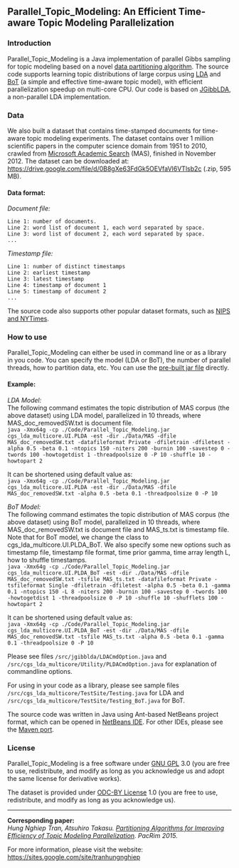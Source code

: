 ## Parallel_Topic_Modeling: An Efficient Time-aware Topic Modeling Parallelization
### Introduction
Parallel_Topic_Modeling is a Java implementation of parallel Gibbs sampling for topic modeling based on a novel <a href="https://arxiv.org/pdf/1510.04317.pdf">data partitioning algorithm</a>. The source code supports learning topic distributions of large corpus using <a href="http://www.jmlr.org/papers/v3/blei03a.html">LDA</a> and <a href="http://link.springer.com/chapter/10.1007/978-3-642-00672-2_51">BoT</a> (a simple and effective time-aware topic model), with efficient parallelization speedup on multi-core CPU. Our code is based on <a href="http://jgibblda.sourceforge.net/">JGibbLDA</a>, a non-parallel LDA implementation.

### Data
We also built a dataset that contains time-stamped documents for time-aware topic modeling experiments. The dataset contains over 1 million scientific papers in the computer science domain from 1951 to 2010, crawled from <a href="http://academic.research.microsoft.com">Microsoft Academic Search</a> (MAS), finished in November 2012. The dataset can be downloaded at: https://drive.google.com/file/d/0B8gXe63FdGk5OEVfaVl6VTlsb2c (.zip, 595 MB).

#### Data format:
_Document file:_
```
Line 1: number of documents.
Line 2: word list of document 1, each word separated by space.
Line 3: word list of document 2, each word separated by space.
...
```

_Timestamp file:_
```
Line 1: number of distinct timestamps
Line 2: earliest timestamp
Line 3: latest timestamp
Line 4: timestamp of document 1
Line 5: timestamp of document 2
...
```

The source code also supports other popular dataset formats, such as <a href="http://archive.ics.uci.edu/ml/datasets/Bag+of+Words">NIPS and NYTimes</a>.

### How to use
Parallel_Topic_Modeling can either be used in command line or as a library in you code. You can specify the model (LDA or BoT), the number of parallel threads, how to partition data, etc. You can use the <a href="https://github.com/tranhungnghiep/Parallel_Topic_Modeling/releases">pre-built jar file</a> directly.

#### Example:
_LDA Model:_
</br>The following command estimates the topic distribution of MAS corpus (the above dataset) using LDA model, parallelized in 10 threads, where MAS_doc_removedSW.txt is document file.
</br>`java -Xmx64g -cp ./Code/Parallel_Topic_Modeling.jar cgs_lda_multicore.UI.PLDA -est -dir ./Data/MAS -dfile MAS_doc_removedSW.txt -datafileformat Private -dfiletrain -dfiletest -alpha 0.5 -beta 0.1 -ntopics 150 -niters 200 -burnin 100 -savestep 0 -twords 100 -howtogetdist 1 -threadpoolsize 0 -P 10 -shuffle 10 -howtopart 2`

It can be shortened using default value as:
</br>`java -Xmx64g -cp ./Code/Parallel_Topic_Modeling.jar cgs_lda_multicore.UI.PLDA -est -dir ./Data/MAS -dfile MAS_doc_removedSW.txt -alpha 0.5 -beta 0.1 -threadpoolsize 0 -P 10`

_BoT Model:_
</br>The following command estimates the topic distribution of MAS corpus (the above dataset) using BoT model, parallelized in 10 threads, where MAS_doc_removedSW.txt is document file and MAS_ts.txt is timestamp file. Note that for BoT model, we change the class to cgs_lda_multicore.UI.PLDA_BoT. We also specify some new options such as timestamp file, timestamp file format, time prior gamma, time array length L, how to shuffle timestamps.
</br>`java -Xmx64g -cp ./Code/Parallel_Topic_Modeling.jar cgs_lda_multicore.UI.PLDA_BoT -est -dir ./Data/MAS -dfile MAS_doc_removedSW.txt -tsfile MAS_ts.txt -datafileformat Private -tsfileformat Single -dfiletrain -dfiletest -alpha 0.5 -beta 0.1 -gamma 0.1 -ntopics 150 -L 8 -niters 200 -burnin 100 -savestep 0 -twords 100 -howtogetdist 1 -threadpoolsize 0 -P 10 -shuffle 10 -shufflets 100 -howtopart 2`

It can be shortened using default value as:
</br>`java -Xmx64g -cp ./Code/Parallel_Topic_Modeling.jar cgs_lda_multicore.UI.PLDA_BoT -est -dir ./Data/MAS -dfile MAS_doc_removedSW.txt -tsfile MAS_ts.txt -alpha 0.5 -beta 0.1 -gamma 0.1 -threadpoolsize 0 -P 10`

Please see files `/src/jgibblda/LDACmdOption.java` and `/src/cgs_lda_multicore/Utility/PLDACmdOption.java` for explanation of commandline options.

For using in your code as a library, please see sample files `/src/cgs_lda_multicore/TestSite/Testing.java`	for LDA and `/src/cgs_lda_multicore/TestSite/Testing_BoT.java` for BoT.

The source code was written in Java using Ant-based NetBeans project format, which can be opened in <a href="https://netbeans.org/">NetBeans IDE</a>. For other IDEs, please see the <a href="https://github.com/tranhungnghiep/Parallel_Topic_Modeling/tree/Parallel_Topic_Modeling_Maven">Maven port</a>. 

### License
Parallel_Topic_Modeling is a free software under <a href="http://www.gnu.org/licenses/gpl.html">GNU GPL</a> 3.0 (you are free to use, redistribute, and modify as long as you acknowledge us and adopt the same license for derivative works).

The dataset is provided under <a href="http://opendatacommons.org/licenses/by/summary/">ODC-BY License</a> 1.0 (you are free to use, redistribute, and modify as long as you acknowledge us).

---
**Corresponding paper:**  
*Hung Nghiep Tran, Atsuhiro Takasu. <a href="http://ieeexplore.ieee.org/document/7334854/" target="_blank">Partitioning Algorithms for Improving Efficiency of Topic Modeling Parallelization</a>. PacRim 2015.*

For more information, please visit the website: https://sites.google.com/site/tranhungnghiep
